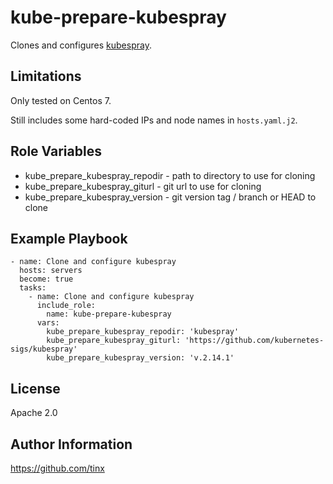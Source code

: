 kube-prepare-kubespray
======================

Clones and configures [kubespray](https://github.com/kubernetes-sigs/kubespray).

Limitations
-----------

Only tested on Centos 7.

Still includes some hard-coded IPs and node names in `hosts.yaml.j2`.

Role Variables
--------------

- kube_prepare_kubespray_repodir - path to directory to use for cloning
- kube_prepare_kubespray_giturl - git url to use for cloning
- kube_prepare_kubespray_version - git version tag / branch or HEAD to clone

Example Playbook
----------------

    - name: Clone and configure kubespray
      hosts: servers
      become: true
      tasks:
        - name: Clone and configure kubespray
          include_role:
            name: kube-prepare-kubespray
          vars:
            kube_prepare_kubespray_repodir: 'kubespray'
            kube_prepare_kubespray_giturl: 'https://github.com/kubernetes-sigs/kubespray'
            kube_prepare_kubespray_version: 'v.2.14.1'

License
-------

Apache 2.0

Author Information
------------------

https://github.com/tinx
